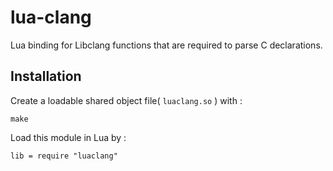# lua-clang
Lua binding for Libclang functions that are required to parse C declarations.

## Installation

Create a loadable shared object file( `luaclang.so` ) with :

    make

Load this module in Lua by :

    lib = require "luaclang"
